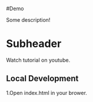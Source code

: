 #Demo

Some description!

# Subheader
Watch tutorial on youtube.


## Local Development
1.Open index.html in your brower.

